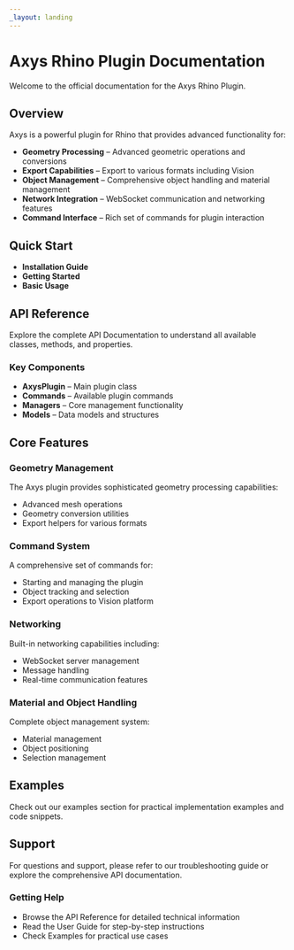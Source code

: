 ```yaml
---
_layout: landing
---
```


# Axys Rhino Plugin Documentation

Welcome to the official documentation for the Axys Rhino Plugin.

## Overview

Axys is a powerful plugin for Rhino that provides advanced functionality for:

- **Geometry Processing** – Advanced geometric operations and conversions  
- **Export Capabilities** – Export to various formats including Vision  
- **Object Management** – Comprehensive object handling and material management  
- **Network Integration** – WebSocket communication and networking features  
- **Command Interface** – Rich set of commands for plugin interaction  

## Quick Start

- **Installation Guide**  
- **Getting Started**  
- **Basic Usage**  

## API Reference

Explore the complete API Documentation to understand all available classes, methods, and properties.

### Key Components

- **AxysPlugin** – Main plugin class  
- **Commands** – Available plugin commands  
- **Managers** – Core management functionality  
- **Models** – Data models and structures  

## Core Features

### Geometry Management

The Axys plugin provides sophisticated geometry processing capabilities:

- Advanced mesh operations  
- Geometry conversion utilities  
- Export helpers for various formats  

### Command System

A comprehensive set of commands for:

- Starting and managing the plugin  
- Object tracking and selection  
- Export operations to Vision platform  

### Networking

Built-in networking capabilities including:

- WebSocket server management  
- Message handling  
- Real-time communication features  

### Material and Object Handling

Complete object management system:

- Material management  
- Object positioning  
- Selection management  

## Examples

Check out our examples section for practical implementation examples and code snippets.

## Support

For questions and support, please refer to our troubleshooting guide or explore the comprehensive API documentation.

### Getting Help

- Browse the API Reference for detailed technical information  
- Read the User Guide for step-by-step instructions  
- Check Examples for practical use cases  
